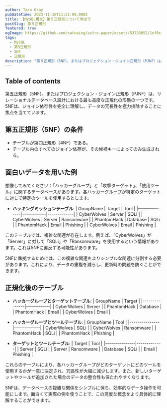```yaml
---
author: Taro Gray
pubDatetime: 2023-11-16T11:21:00.000Z
title: 【MySQL構文】第５正規形について学ぼう
postSlug: 第５正規形
featured: true
ogImage: https://github.com/satnaing/astro-paper/assets/53733092/1ef0cf03-8137-4d67-ac81-84a032119e3a
tags:
  - MySQL
  - 第5正規形
  - 5NF
  - 正規形
description: "第５正規形（5NF）、またはプロジェクション・ジョイン正規形（PJNF）は、リレーショナルデータベース設計における最も高度な正規化の形態の一つです。5NFは、ジョイン依存性を完全に理解し、データの冗長性を極力排除することに焦点を当てています。"
---
```


## Table of contents

第五正規形（5NF）、またはプロジェクション・ジョイン正規形（PJNF）は、リレーショナルデータベース設計における最も高度な正規化の形態の一つです。5NFは、ジョイン依存性を完全に理解し、データの冗長性を極力排除することに焦点を当てています。

## 第五正規形（5NF）の条件

- テーブルが第四正規形（4NF）である。
- テーブル内のすべてのジョイン依存が、その候補キーによってのみ生成される。

## 面白いデータを用いた例

想像してみてください：「ハッカーグループ」と「攻撃ターゲット」、「使用ツール」に関するデータベースがあります。各ハッカーグループが特定のターゲットに対して特定のツールを使用するとします。

- **ハッキングミッションテーブル**:
  | GroupName | Target | Tool |
  |---------------|------------|-------------|
  | CyberWolves | Server | SQLi |
  | CyberWolves | Server | Ransomware |
  | PhantomHack | Database | SQLi |
  | PhantomHack | Email | Phishing |
  | CyberWolves | Email | Phishing |

このテーブルでは、複雑な関連が存在します。例えば、「CyberWolves」が「Server」に対して「SQLi」や「Ransomware」を使用するという情報があります。これは5NFに違反する可能性があります。

5NFに準拠するためには、この複雑な関連をよりシンプルな関連に分割する必要があります。これにより、データの重複を減らし、更新時の問題を防ぐことができます。

## 正規化後のテーブル

- **ハッカーグループとターゲットテーブル**:
  | GroupName | Target |
  |---------------|------------|
  | CyberWolves | Server |
  | PhantomHack | Database |
  | PhantomHack | Email |
  | CyberWolves | Email |

- **ハッカーグループとツールテーブル**:
  | GroupName | Tool |
  |---------------|-------------|
  | CyberWolves | SQLi |
  | CyberWolves | Ransomware |
  | PhantomHack | SQLi |
  | PhantomHack | Phishing |

- **ターゲットとツールテーブル**:
  | Target | Tool |
  |---------------|-------------|
  | Server | SQLi |
  | Server | Ransomware |
  | Database | SQLi |
  | Email | Phishing |

これらのテーブルにより、各ハッカーグループがどのターゲットにどのツールを使用するかが一意に決定され、冗長性が大幅に減少します。また、新しいターゲットやツールが追加された場合のデータの整合性も保たれやすくなります。

5NFは、データベースの複雑な関係をシンプルに保ち、効率的なデータ操作を可能にします。面白くて実際の例を使うことで、この高度な概念をより具体的に理解することができます。
